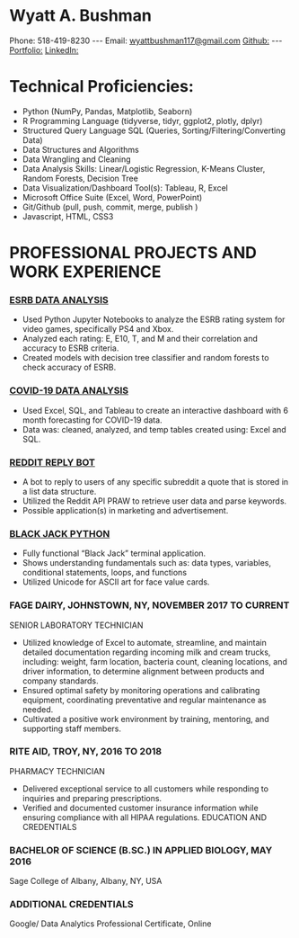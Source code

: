 # Wyatt A. Bushman
Phone: 518-419-8230   ---   Email: wyattbushman117@gmail.com
[Github:](Github.com/WyattAlexander-001) --- [Portfolio:](Wyattalexander-001.github.io/Wyatt_Portfolio/)
[LinkedIn:](Linkedin.com/in/wyatt-bushman/)


# Technical Proficiencies: 
*	Python (NumPy, Pandas, Matplotlib, Seaborn) 
*	R Programming Language (tidyverse, tidyr, ggplot2, plotly, dplyr)
*	Structured Query Language SQL (Queries, Sorting/Filtering/Converting Data) 
*	Data Structures and Algorithms 
*	Data Wrangling and Cleaning
*	Data Analysis Skills: Linear/Logistic Regression, K-Means Cluster, Random Forests, Decision Tree
*	Data Visualization/Dashboard Tool(s): Tableau, R, Excel
*	Microsoft Office Suite (Excel, Word, PowerPoint)
*	Git/Github (pull, push, commit, merge, publish )
*	Javascript, HTML, CSS3

# PROFESSIONAL PROJECTS AND WORK EXPERIENCE

### [ESRB DATA ANALYSIS](https://github.com/WyattAlexander-001/ESRB_Rating_Analysis/blob/main/ESRB/ESRB_V1.ipynb)
* Used Python Jupyter Notebooks to analyze the ESRB rating system for video games, specifically PS4 and Xbox.
*	Analyzed each rating: E, E10, T, and M and their correlation and accuracy to ESRB criteria.
*	Created models with decision tree classifier and random forests to check accuracy of ESRB.

### [COVID-19 DATA ANALYSIS](https://github.com/WyattAlexander-001/Covid_Analysis__Visual_Portfolio_Project_SQL)
*	Used Excel, SQL, and Tableau to create an interactive dashboard with 6 month forecasting for COVID-19 data. 
*	Data was: cleaned, analyzed, and temp tables created using: Excel and SQL.

### [REDDIT REPLY BOT](https://github.com/WyattAlexander-001/Reddit_Reply_Bot)
*	A bot to reply to users of any specific subreddit a quote that is stored in a list data structure.
*	Utilized the Reddit API PRAW to retrieve user data and parse keywords.
*	Possible application(s) in marketing and advertisement.

### [BLACK JACK PYTHON](https://github.com/WyattAlexander-001/Black_Jack_Python)
*	Fully functional “Black Jack” terminal application. 
*	Shows understanding fundamentals such as: data types, variables, conditional statements, loops, and functions
*	Utilized Unicode for ASCII art for face value cards.

### FAGE DAIRY, JOHNSTOWN, NY, NOVEMBER 2017 TO CURRENT
SENIOR LABORATORY TECHNICIAN
*	Utilized knowledge of Excel to automate, streamline, and maintain detailed documentation regarding incoming milk and cream trucks, including: weight, farm location, bacteria count, cleaning locations, and driver information, to determine alignment between products and company standards.
*	Ensured optimal safety by monitoring operations and calibrating equipment, coordinating preventative and regular maintenance as needed.
*	Cultivated a positive work environment by training, mentoring, and supporting staff members.

### RITE AID, TROY, NY, 2016 TO 2018
PHARMACY TECHNICIAN
*	Delivered exceptional service to all customers while responding to inquiries and preparing prescriptions.
*	Verified and documented customer insurance information while ensuring compliance with all HIPAA regulations.
EDUCATION AND CREDENTIALS

### BACHELOR OF SCIENCE (B.SC.) IN APPLIED BIOLOGY, MAY 2016
Sage College of Albany, Albany, NY, USA

### ADDITIONAL CREDENTIALS
Google/ Data Analytics Professional Certificate, Online

